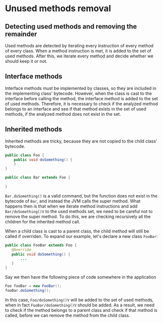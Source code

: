 # Unused methods removal

## Detecting used methods and removing the remainder
Used methods are detected by iterating every instruction of every method of every class. When a method instruction is
met, it is added to the set of used methods. After this, we iterate every method and decide whether we should keep it
 or not.

## Interface methods
Interface methods must be implemented by classes, so they are included in the implementing class' bytecode. However, 
when the class is cast to the interface before calling the method, the interface method is added to the set of used 
methods. Therefore, it is necessary to check if the analyzed method belongs to an interface and see if that method 
exists in the set of used methods, if the analyzed method does not exist in the set.

## Inherited methods
Inherited methods are tricky, because they are not copied to the child class' bytecode. 

```java
public class Foo {
    public void doSomething() {
    }
}
```

```java
public class Bar extends Foo {
    
}
```

`Bar.doSomething()` is a valid command, but the function does not exist in the bytecode of `Bar`, and instead the JVM
 calls the super method. What happens then is that when we iterate method instructions and add `Bar/doSomething()V` 
 to the used methods set, we need to be careful not to remove the super method. To do this, we are checking 
 recursively all the children for the inherited method call.
 
 When a child class is cast to a parent class, the child method will still be called if overriden. To expand our 
 example, let's declare a new class `FooBar`:
 
 ```java
 public class FooBar extends Foo {
    @Override
    public void doSomething() {
        ...
    }
 }
 ```

Say we then have the following piece of code somewhere in the application
 
```java
Foo fooBar = new FooBar();
fooBar.doSomething();
```
 
 In this case, `Foo/doSomething()V` will be added to the set of used methods, when in fact `FooBar/doSomething()V` 
 should be added. As a result, we need to check if the method belongs to a parent class and check if that method is 
 called, before we can remove the method from the child class.